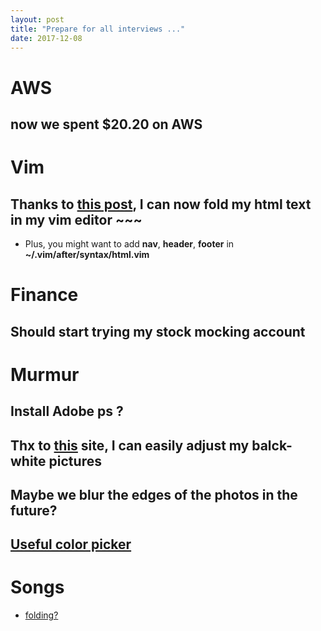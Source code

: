 ```yaml
---
layout: post
title: "Prepare for all interviews ..."
date: 2017-12-08
---
```


# AWS
## now we spent $20.20 on AWS


# Vim
## Thanks to [this post](https://vi.stackexchange.com/questions/2306/html-syntax-folding-in-vim?answertab=votes#tab-top), I can now fold my html text in my vim editor ~~~ 
- Plus, you might want to add __nav__, __header__, __footer__ in __~/.vim/after/syntax/html.vim__


# Finance
## Should start trying my stock mocking account


# Murmur
## Install Adobe ps ?
## Thx to [this](https://www.canva.com/photo-editor/) site, I can easily adjust my balck-white pictures
## Maybe we blur the edges of the photos in the future?
## [Useful color picker](https://www.w3schools.com/colors/colors_picker.asp)


# Songs
- [folding?](https://www.youtube.com/watch?v=VZik4B5LhrM)
